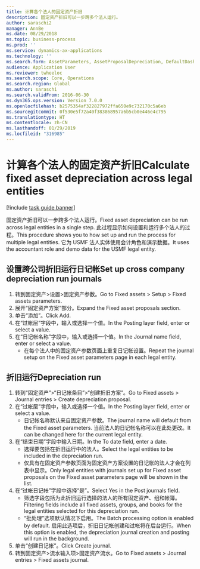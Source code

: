 ```yaml
---
title: 计算各个法人的固定资产折旧
description: 固定资产折旧可以一步跨多个法人运行。
author: saraschi2
manager: AnnBe
ms.date: 08/29/2018
ms.topic: business-process
ms.prod: ''
ms.service: dynamics-ax-applications
ms.technology: ''
ms.search.form: AssetParameters, AssetProposalDepreciation, DefaultDashboard, LedgerJournalTable
audience: Application User
ms.reviewer: twheeloc
ms.search.scope: Core, Operations
ms.search.region: Global
ms.author: saraschi
ms.search.validFrom: 2016-06-30
ms.dyn365.ops.version: Version 7.0.0
ms.openlocfilehash: b2575354af322827972ffa650e9c732170c5a6eb
ms.sourcegitcommit: 0f530e5f72a40f383868957a6b5cb0e446e4c795
ms.translationtype: HT
ms.contentlocale: zh-CN
ms.lasthandoff: 01/29/2019
ms.locfileid: "316985"
---
```

# <a name="calculate-fixed-asset-depreciation-across-legal-entities"></a><span data-ttu-id="16e36-103">计算各个法人的固定资产折旧</span><span class="sxs-lookup"><span data-stu-id="16e36-103">Calculate fixed asset depreciation across legal entities</span></span>

[!include [task guide banner](../../includes/task-guide-banner.md)]

<span data-ttu-id="16e36-104">固定资产折旧可以一步跨多个法人运行。</span><span class="sxs-lookup"><span data-stu-id="16e36-104">Fixed asset depreciation can be run across legal entities in a single step.</span></span> <span data-ttu-id="16e36-105">此过程显示如何设置和运行多个法人的过程。</span><span class="sxs-lookup"><span data-stu-id="16e36-105">This procedure shows you to how set up and run the process for multiple legal entities.</span></span> <span data-ttu-id="16e36-106">它为 USMF 法人实体使用会计角色和演示数据。</span><span class="sxs-lookup"><span data-stu-id="16e36-106">It uses the accountant role and demo data for the USMF legal entity.</span></span>


## <a name="set-up-cross-company-depreciation-run-journals"></a><span data-ttu-id="16e36-107">设置跨公司折旧运行日记帐</span><span class="sxs-lookup"><span data-stu-id="16e36-107">Set up cross company depreciation run journals</span></span>
1. <span data-ttu-id="16e36-108">转到固定资产>设置>固定资产参数。</span><span class="sxs-lookup"><span data-stu-id="16e36-108">Go to Fixed assets > Setup > Fixed assets parameters.</span></span>
2. <span data-ttu-id="16e36-109">展开“固定资产方案”部分。</span><span class="sxs-lookup"><span data-stu-id="16e36-109">Expand the Fixed asset proposals section.</span></span>
3. <span data-ttu-id="16e36-110">单击“添加”。</span><span class="sxs-lookup"><span data-stu-id="16e36-110">Click Add.</span></span>
4. <span data-ttu-id="16e36-111">在“过帐层”字段中，输入或选择一个值。</span><span class="sxs-lookup"><span data-stu-id="16e36-111">In the Posting layer field, enter or select a value.</span></span>
5. <span data-ttu-id="16e36-112">在“日记帐名称”字段中，输入或选择一个值。</span><span class="sxs-lookup"><span data-stu-id="16e36-112">In the Journal name field, enter or select a value.</span></span>
    * <span data-ttu-id="16e36-113">在每个法人中的固定资产参数页面上重复日记帐设置。</span><span class="sxs-lookup"><span data-stu-id="16e36-113">Repeat the journal setup on the Fixed asset parameters page in each legal entity.</span></span>  

## <a name="depreciation-run"></a><span data-ttu-id="16e36-114">折旧运行</span><span class="sxs-lookup"><span data-stu-id="16e36-114">Depreciation run</span></span>
1. <span data-ttu-id="16e36-115">转到“固定资产”>“日记帐条目”>“创建折旧方案”。</span><span class="sxs-lookup"><span data-stu-id="16e36-115">Go to Fixed assets > Journal entries > Create depreciation proposal.</span></span>
2. <span data-ttu-id="16e36-116">在“过帐层”字段中，输入或选择一个值。</span><span class="sxs-lookup"><span data-stu-id="16e36-116">In the Posting layer field, enter or select a value.</span></span>
    * <span data-ttu-id="16e36-117">日记帐名称默认来自固定资产参数。</span><span class="sxs-lookup"><span data-stu-id="16e36-117">The journal name will default from the Fixed asset parameters.</span></span> <span data-ttu-id="16e36-118">当前法人的日记帐名称可以在此处更改。</span><span class="sxs-lookup"><span data-stu-id="16e36-118">It can be changed here for the current legal entity.</span></span>  
3. <span data-ttu-id="16e36-119">在“结束日期”字段中输入日期。</span><span class="sxs-lookup"><span data-stu-id="16e36-119">In the To date field, enter a date.</span></span>
    * <span data-ttu-id="16e36-120">选择要包括在折旧运行中的法人。</span><span class="sxs-lookup"><span data-stu-id="16e36-120">Select the legal entities to be included in the depreciation run.</span></span>  
    * <span data-ttu-id="16e36-121">仅具有在固定资产参数页面为固定资产方案设置的日记帐的法人才会在列表中显示。</span><span class="sxs-lookup"><span data-stu-id="16e36-121">Only legal entities with journals set up for Fixed asset proposals on the Fixed asset parameters page will be shown in the list.</span></span>  
4. <span data-ttu-id="16e36-122">在“过帐日记帐”字段中选择“是”。</span><span class="sxs-lookup"><span data-stu-id="16e36-122">Select Yes in the Post journals field.</span></span>
    * <span data-ttu-id="16e36-123">筛选字段包括为此折旧运行选择的法人的所有固定资产、组和帐簿。</span><span class="sxs-lookup"><span data-stu-id="16e36-123">Filtering fields include all fixed assets, groups, and books for the legal entities selected for this depreciation run.</span></span>  
    * <span data-ttu-id="16e36-124">“批处理”选项默认情况下启用。</span><span class="sxs-lookup"><span data-stu-id="16e36-124">The Batch processing option is enabled by default.</span></span> <span data-ttu-id="16e36-125">启用此选项后，折旧日记帐创建和过帐将在后台运行。</span><span class="sxs-lookup"><span data-stu-id="16e36-125">When this option is enabled, the depreciation journal creation and posting will run in the background.</span></span>  
5. <span data-ttu-id="16e36-126">单击“创建日记帐”。</span><span class="sxs-lookup"><span data-stu-id="16e36-126">Click Create journal.</span></span>
6. <span data-ttu-id="16e36-127">转到固定资产>流水输入项>固定资产流水。</span><span class="sxs-lookup"><span data-stu-id="16e36-127">Go to Fixed assets > Journal entries > Fixed assets journal.</span></span>

